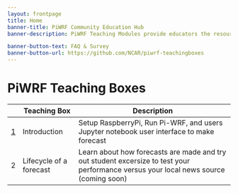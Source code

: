 ```yaml
---
layout: frontpage
title: Home
banner-title: PiWRF Community Education Hub
banner-description: PiWRF Teaching Modules provide educators the resources they need to teach and develop PiWRF modules for middle and high school Earth Science Curricula. University faculty and students can make model changes and build advanced modules. 

banner-button-text: FAQ & Survey
banner-button-url: https://github.com/NCAR/piwrf-teachingboxes
---
```


# PiWRF Teaching Boxes

|   | Teaching Box | Description |
| --| ------------ | ----------- |
| [1](./pages/boxes/box1.html) |    Introduction | Setup RaspberryPi, Run Pi-WRF, and users Jupyter notebook user interface to make forecast|
| 2 |   Lifecycle of a forecast | Learn about how forecasts are made and try out student excersize to test your performance versus your local news source (coming soon)|
